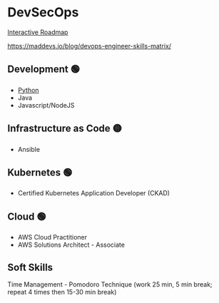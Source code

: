 # DevSecOps

[Interactive Roadmap](https://roadmap.sh/devops)

https://maddevs.io/blog/devops-engineer-skills-matrix/

## Development 🟢
- [Python](python.md)
- Java
- Javascript/NodeJS

## Infrastructure as Code 🟡
- Ansible

## Kubernetes 🟢
- Certified Kubernetes Application Developer (CKAD)

## Cloud 🟢
- AWS Cloud Practitioner
- AWS Solutions Architect - Associate

## Soft Skills
Time Management - Pomodoro Technique (work 25 min, 5 min break; repeat 4 times then 15-30 min break)
